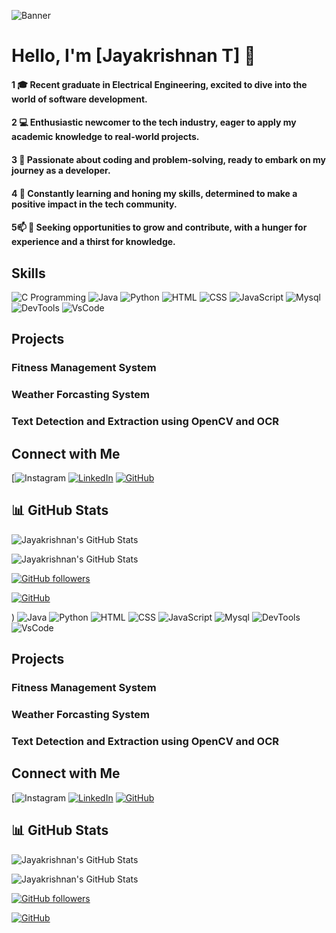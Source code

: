![Banner](https://raw.githubusercontent.com/halfrost/halfrost/master/icons/header_.png)


# Hello, I'm [Jayakrishnan T] 👋

#### 1 🎓 Recent graduate in Electrical Engineering, excited to dive into the world of software development.

#### 2 💻 Enthusiastic newcomer to the tech industry, eager to apply my academic knowledge to real-world projects.
#### 3 🚀 Passionate about coding and problem-solving, ready to embark on my journey as a developer.
#### 4 🌱 Constantly learning and honing my skills, determined to make a positive impact in the tech community.
#### 5📫  🌟 Seeking opportunities to grow and contribute, with a hunger for experience and a thirst for knowledge.


## Skills

![C Programming]()
![Java](https://img.icons8.com/?size=48&id=13679&format=png)
![Python](https://icons8.com/icon/0tuwKqWwti2E/c)
![HTML](https://img.icons8.com/?size=48&id=v8RpPQUwv0N8&format=png)
![CSS](https://img.icons8.com/?size=48&id=x7XMNGh2vdqA&format=png)
![JavaScript](https://img.icons8.com/?size=48&id=PXTY4q2Sq2lG&format=png)
![Mysql](https://img.icons8.com/?size=48&id=UFXRpPFebwa2&format=png)
![DevTools](https://img.icons8.com/?size=64&id=z776U00C7sTg&format=png)
![VsCode](https://img.icons8.com/?size=64&id=TP9RR7DE1AuH&format=png)


## Projects

### Fitness Management System
### Weather Forcasting System
### Text Detection and Extraction using OpenCV and OCR



## Connect with Me

[![Instagram](https://www.instagram.com/jayakrishnan______) [![LinkedIn]()](https://www.linkedin.com/in/jayakrishnanthayalan/) [![GitHub](https://img.icons8.com/?size=48&id=106440&format=png)](https://github.com/krish28112003/krish28112003)




## 📊 GitHub Stats

![Jayakrishnan's GitHub Stats](https://github-readme-stats.vercel.app/api?username=krish28112003&show_icons=true&theme=radical)

![Jayakrishnan's GitHub Stats](https://github-readme-stats.vercel.app/api/top-langs/?username=krish28112003&layout=compact&theme=radical)

[![GitHub followers](https://img.shields.io/github/followers/krish28112003?label=Follow&style=social)](https://github.com/krish28112003)

[![GitHub](https://img.shields.io/github/followers/krish28112003?label=repositories&style=social)](https://github.com/krish28112003)


)
![Java](https://img.icons8.com/?size=48&id=13679&format=png)
![Python](https://icons8.com/icon/0tuwKqWwti2E/c)
![HTML](https://img.icons8.com/?size=48&id=v8RpPQUwv0N8&format=png)
![CSS](https://img.icons8.com/?size=48&id=x7XMNGh2vdqA&format=png)
![JavaScript](https://img.icons8.com/?size=48&id=PXTY4q2Sq2lG&format=png)
![Mysql](https://img.icons8.com/?size=48&id=UFXRpPFebwa2&format=png)
![DevTools](https://img.icons8.com/?size=64&id=z776U00C7sTg&format=png)
![VsCode](https://img.icons8.com/?size=64&id=TP9RR7DE1AuH&format=png)


## Projects

### Fitness Management System
### Weather Forcasting System
### Text Detection and Extraction using OpenCV and OCR



## Connect with Me

[![Instagram](https://www.instagram.com/jayakrishnan______) [![LinkedIn]()](https://www.linkedin.com/in/jayakrishnanthayalan/) [![GitHub](https://img.icons8.com/?size=48&id=106440&format=png)](https://github.com/krish28112003/krish28112003)




## 📊 GitHub Stats

![Jayakrishnan's GitHub Stats](https://github-readme-stats.vercel.app/api?username=krish28112003&show_icons=true&theme=radical)

![Jayakrishnan's GitHub Stats](https://github-readme-stats.vercel.app/api/top-langs/?username=krish28112003&layout=compact&theme=radical)

[![GitHub followers](https://img.shields.io/github/followers/krish28112003?label=Follow&style=social)](https://github.com/krish28112003)

[![GitHub](https://img.shields.io/github/followers/krish28112003?label=repositories&style=social)](https://github.com/krish28112003)



